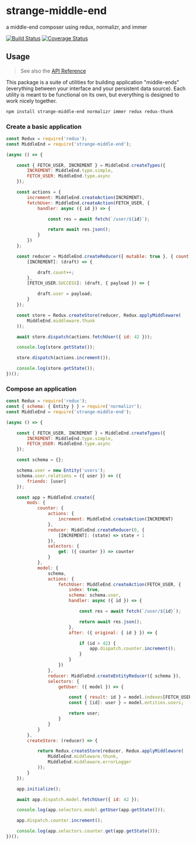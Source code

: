 # strange-middle-end

a middle-end composer using redux, normalizr, and immer

[![Build Status](https://travis-ci.org/bigroomstudios/strange-middle-end.svg?branch=master)](https://travis-ci.org/bigroomstudios/strange-middle-end) [![Coverage Status](https://coveralls.io/repos/bigroomstudios/strange-middle-end/badge.svg?branch=master&service=github)](https://coveralls.io/github/bigroomstudios/strange-middle-end?branch=master)

## Usage
> See also the [API Reference](API.md)

This package is a suite of utilities for building application "middle-ends" (everything between your interface and your persistent data source).  Each utility is meant to be functional on its own, but everything is designed to work nicely together.

```sh
npm install strange-middle-end normalizr immer redux redux-thunk
```

### Create a basic application

```js
const Redux = require('redux');
const MiddleEnd = require('strange-middle-end');

(async () => {

    const { FETCH_USER, INCREMENT } = MiddleEnd.createTypes({
        INCREMENT: MiddleEnd.type.simple,
        FETCH_USER: MiddleEnd.type.async
    });

    const actions = {
        increment: MiddleEnd.createAction(INCREMENT),
        fetchUser: MiddleEnd.createAction(FETCH_USER, {
            handler: async ({ id }) => {

                const res = await fetch(`/user/${id}`);

                return await res.json();
            }
        })
    };

    const reducer = MiddleEnd.createReducer({ mutable: true }, { count: 0, user: null }, {
        [INCREMENT]: (draft) => {

            draft.count++;
        },
        [FETCH_USER.SUCCESS]: (draft, { payload }) => {

            draft.user = payload;
        }
    });

    const store = Redux.createStore(reducer, Redux.applyMiddleware(
        MiddleEnd.middleware.thunk
    ));

    await store.dispatch(actions.fetchUser({ id: 42 }));

    console.log(store.getState());

    store.dispatch(actions.increment());

    console.log(store.getState());
})();
```

### Compose an application

```js
const Redux = require('redux');
const { schema: { Entity } } = require('normalizr');
const MiddleEnd = require('strange-middle-end');

(async () => {

    const { FETCH_USER, INCREMENT } = MiddleEnd.createTypes({
        INCREMENT: MiddleEnd.type.simple,
        FETCH_USER: MiddleEnd.type.async
    });

    const schema = {};

    schema.user = new Entity('users');
    schema.user.relations = ({ user }) => ({
        friends: [user]
    });

    const app = MiddleEnd.create({
        mods: {
            counter: {
                actions: {
                    increment: MiddleEnd.createAction(INCREMENT)
                },
                reducer: MiddleEnd.createReducer(0, {
                    [INCREMENT]: (state) => state + 1
                }),
                selectors: {
                    get: ({ counter }) => counter
                }
            },
            model: {
                schema,
                actions: {
                    fetchUser: MiddleEnd.createAction(FETCH_USER, {
                        index: true,
                        schema: schema.user,
                        handler: async ({ id }) => {

                            const res = await fetch(`/user/${id}`);

                            return await res.json();
                        },
                        after: ({ original: { id } }) => {

                            if (id > 42) {
                                app.dispatch.counter.increment();
                            }
                        }
                    })
                },
                reducer: MiddleEnd.createEntityReducer({ schema }),
                selectors: {
                    getUser: ({ model }) => {

                        const { result: id } = model.indexes[FETCH_USER.BASE] || {};
                        const { [id]: user } = model.entities.users;

                        return user;
                    }
                }
            }
        },
        createStore: (reducer) => {

            return Redux.createStore(reducer, Redux.applyMiddleware(
                MiddleEnd.middleware.thunk,
                MiddleEnd.middleware.errorLogger
            ));
        }
    });

    app.initialize();

    await app.dispatch.model.fetchUser({ id: 42 });

    console.log(app.selectors.model.getUser(app.getState()));

    app.dispatch.counter.increment();

    console.log(app.selectors.counter.get(app.getState()));
})();
```
